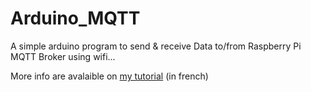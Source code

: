 # Arduino_MQTT
A simple arduino program to send &amp; receive Data to/from Raspberry Pi MQTT Broker using wifi...

More info are avalaible on [my tutorial](https://gist.github.com/gyassine/a5eda1c64557baa60cd563f22ac96c0d) (in french)
